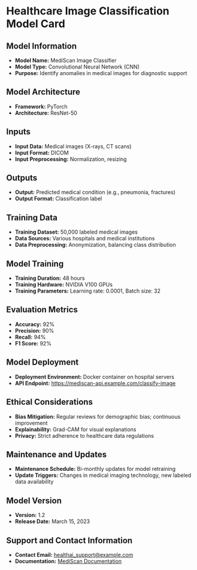# Healthcare Image Classification Model Card

## Model Information

- **Model Name:** MediScan Image Classifier
- **Model Type:** Convolutional Neural Network (CNN)
- **Purpose:** Identify anomalies in medical images for diagnostic support

## Model Architecture

- **Framework:** PyTorch
- **Architecture:** ResNet-50

## Inputs

- **Input Data:** Medical images (X-rays, CT scans)
- **Input Format:** DICOM
- **Input Preprocessing:** Normalization, resizing

## Outputs

- **Output:** Predicted medical condition (e.g., pneumonia, fractures)
- **Output Format:** Classification label

## Training Data

- **Training Dataset:** 50,000 labeled medical images
- **Data Sources:** Various hospitals and medical institutions
- **Data Preprocessing:** Anonymization, balancing class distribution

## Model Training

- **Training Duration:** 48 hours
- **Training Hardware:** NVIDIA V100 GPUs
- **Training Parameters:** Learning rate: 0.0001, Batch size: 32

## Evaluation Metrics

- **Accuracy:** 92%
- **Precision:** 90%
- **Recall:** 94%
- **F1 Score:** 92%

## Model Deployment

- **Deployment Environment:** Docker container on hospital servers
- **API Endpoint:** https://mediscan-api.example.com/classify-image

## Ethical Considerations

- **Bias Mitigation:** Regular reviews for demographic bias; continuous improvement
- **Explainability:** Grad-CAM for visual explanations
- **Privacy:** Strict adherence to healthcare data regulations

## Maintenance and Updates

- **Maintenance Schedule:** Bi-monthly updates for model retraining
- **Update Triggers:** Changes in medical imaging technology, new labeled data availability

## Model Version

- **Version:** 1.2
- **Release Date:** March 15, 2023

## Support and Contact Information

- **Contact Email:** healthai_support@example.com
- **Documentation:** [MediScan Documentation](https://docs.example.com/mediscan)
